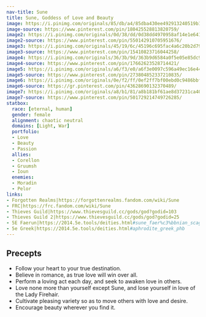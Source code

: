 ```yaml
---
nav-title: Sune
title: Sune, Goddess of Love and Beauty
image: https://i.pinimg.com/originals/85/db/a4/85dba430ee492913240519b1e813ce6c.jpg
image-source: https://www.pinterest.com/pin/180425528813820759/
image2: https://i.pinimg.com/originals/0d/38/dd/0d38dd4970958af14e1e641b706d790b.jpg
image2-source: https://www.pinterest.com/pin/550142910705951676/
image3: https://i.pinimg.com/originals/45/19/6c/45196c695fac4a6c20b2d7951ae28cce.png
image3-source: https://www.pinterest.com/pin/15410823716044258/
image4: https://i.pinimg.com/originals/36/3b/9d/363b9d6584a0f5e05e85dc94d37366d8.jpg
image4-source: https://www.pinterest.com/pin/17662623528714421/
image5: https://i.pinimg.com/originals/a6/f3/e0/a6f3e0097c596a49ec16e44f49051d46.jpg
image5-source: https://www.pinterest.com/pin/273804852337210835/
image6: https://i.pinimg.com/originals/0e/f2/ff/0ef2ff7bf00ebd0c9486bbf2e0379541.jpg
image6-source: https://gr.pinterest.com/pin/43628690132370489/
image7: https://i.pinimg.com/originals/a8/b1/81/a8b181bf61ae8d37231ca40c44c361c4.jpg
image7-source: https://www.pinterest.com/pin/501729214749726285/
statbox:
  race: [eternal, human]
  gender: female
  alignment: chaotic neutral
  domains: [Light, War]
  portfolio:
  - Love
  - Beauty
  - Passion
  allies:
  - Corellon
  - Gruumsh
  - Ioun
  enemies:
  - Moradin
  - Pelor
links:
- Forgotten Realms|https://forgottenrealms.fandom.com/wiki/Sune
- FRC|https://frc.fandom.com/wiki/Sune
- Thieves Guild|https://www.thievesguild.cc/gods/god?godid=103
- Thieves Guild 2|https://www.thievesguild.cc/gods/god?godid=25
- 5E Faerun|https://2014.5e.tools/deities.html#sune_faer%c3%bbnian_scag
- 5e Greek|https://2014.5e.tools/deities.html#aphrodite_greek_phb
---
```


## Precepts

* Follow your heart to your true destination.
* Believe in romance, as true love will win over all.
* Perform a loving act each day, and seek to awaken love in others.
* Love none more than yourself except Sune, and lose yourself in love of the Lady Firehair.
* Cultivate pleasing variety so as to move others with love and desire.
* Encourage beauty wherever you find it.
